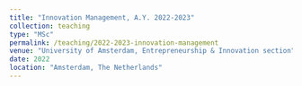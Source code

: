 ```yaml
---
title: "Innovation Management, A.Y. 2022-2023"
collection: teaching
type: "MSc"
permalink: /teaching/2022-2023-innovation-management
venue: "University of Amsterdam, Entrepreneurship & Innovation section"
date: 2022
location: "Amsterdam, The Netherlands"
---
```

